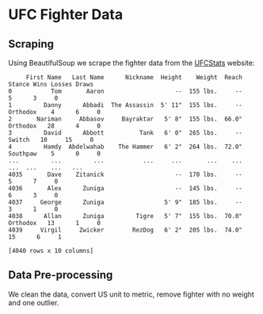# UFC Fighter Data

## Scraping

Using BeautifulSoup we scrape the fighter data from the [UFCStats](http://ufcstats.com/statistics/fighters) website:

```
     First Name   Last Name      Nickname  Height    Weight  Reach    Stance Wins Losses Draws
0           Tom       Aaron                    --  155 lbs.     --              5      3     0
1         Danny      Abbadi  The Assassin  5' 11"  155 lbs.     --  Orthodox    4      6     0
2       Nariman     Abbasov     Bayraktar   5' 8"  155 lbs.  66.0"  Orthodox   28      4     0
3         David      Abbott          Tank   6' 0"  265 lbs.     --    Switch   10     15     0
4         Hamdy  Abdelwahab    The Hammer   6' 2"  264 lbs.  72.0"  Southpaw    5      0     0
...         ...         ...           ...     ...       ...    ...       ...  ...    ...   ...
4035       Dave    Zitanick                    --  170 lbs.     --              5      7     0
4036       Alex      Zuniga                    --  145 lbs.     --              6      3     0
4037     George      Zuniga                 5' 9"  185 lbs.     --              3      1     0
4038      Allan      Zuniga         Tigre   5' 7"  155 lbs.  70.0"  Orthodox   13      1     0
4039     Virgil     Zwicker        RezDog   6' 2"  205 lbs.  74.0"             15      6     1

[4040 rows x 10 columns]
```

## Data Pre-processing

We clean the data, convert US unit to metric, remove fighter with no weight and one outlier.